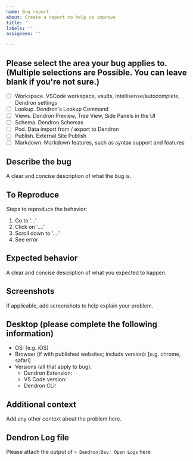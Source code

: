 ```yaml
---
name: Bug report
about: Create a report to help us improve
title: ''
labels: ''
assignees: ''

---
```


<!--
 Do not Remove this block!

 Select something by placing an 'x' or 'X' inside the brackets.
 Look here -> [triage](https://docs.dendron.so/notes/1e6c8b49-ef88-4e79-b2df-e9d614c38a53/)
 for help with choosing.
 Needed for Auto labeling:
 issue_labeler_regex_version=4

 - [X] Bug
 - [ ] IsTriaged
 -->

## Please select the area your bug applies to. (Multiple selections are Possible. You can leave blank if you're not sure.)

- [ ] Workspace.  VSCode workspace, vaults, Intellisense/autocomplete, Dendron settings
- [ ] Lookup.  Dendron's Lookup Command
- [ ] Views.  Dendron Preview, Tree View, Side Panels in the UI
- [ ] Schema.  Dendron Schemas
- [ ] Pod.  Data import from / export to Dendron
- [ ] Publish.  External Site Publish
- [ ] Markdown.  Markdown features, such as syntax support and features

## Describe the bug

A clear and concise description of what the bug is.

## To Reproduce

Steps to reproduce the behavior:

1. Go to '...'
2. Click on '....'
3. Scroll down to '....'
4. See error

## Expected behavior

A clear and concise description of what you expected to happen.

## Screenshots

If applicable, add screenshots to help explain your problem.

## Desktop (please complete the following information)

- OS: [e.g. iOS]
- Browser (if with published websites; include version): [e.g. chrome, safari]
- Versions (all that apply to bug):
  - Dendron Extension:
  - VS Code version:
  - Dendron CLI:

## Additional context

Add any other context about the problem here.

## Dendron Log file

Please attach the output of `> Dendron:Dev: Open Logs` here

